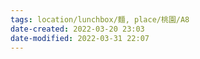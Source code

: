 ```yaml
---
tags: location/lunchbox/麵, place/桃園/A8
date-created: 2022-03-20 23:03
date-modified: 2022-03-31 22:07
---
```


